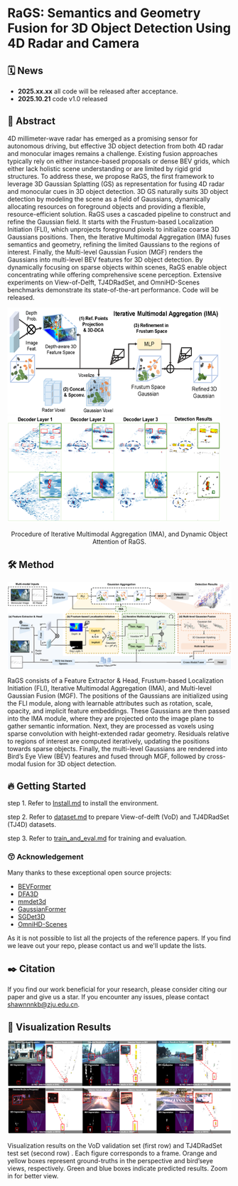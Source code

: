 # RaGS: Semantics and Geometry Fusion for 3D Object Detection Using 4D Radar and Camera

## 🗓️ News

- **2025.xx.xx** all code will be released after acceptance.
- **2025.10.21** code v1.0 released

## 📜 Abstract
 
4D millimeter-wave radar has emerged as a promising sensor for autonomous driving, but effective 3D object detection from both 4D radar and monocular images remains a challenge. Existing fusion approaches typically rely on either instance-based proposals or dense BEV grids, which either lack holistic scene understanding or are limited by rigid grid structures. To address these, we propose RaGS, the first framework to leverage 3D Gaussian Splatting (GS) as representation for fusing 4D radar and monocular cues in 3D object detection. 3D GS naturally suits 3D object detection by modeling the scene as a field of Gaussians, dynamically allocating resources on foreground objects and providing a flexible, resource-efficient solution. RaGS uses a cascaded pipeline to construct and refine the Gaussian field. It starts with the Frustum-based Localization Initiation (FLI), which unprojects foreground pixels to initialize coarse 3D Gaussians positions. Then, the Iterative Multimodal Aggregation (IMA) fuses semantics and geometry, refining the limited Gaussians to the regions of interest. Finally, the Multi-level Gaussian Fusion (MGF) renders the Gaussians into multi-level BEV features for 3D object detection. By dynamically focusing on sparse objects within scenes, RaGS enable object concentrating while offering comprehensive scene perception. Extensive experiments on View-of-Delft, TJ4DRadSet, and OmniHD-Scenes benchmarks demonstrate its state-of-the-art performance. Code will be released.

<p align="center">
  <img src="./docs/all_Figures/Fig2-refinement.png" width="480px" height="240px" style="margin-right:50px;">
  <img src="./docs/all_Figures/Fig4-gaussian.png" width="480px" height="240px" style="margin-right:50px;">
</p>
<p align="center"> Procedure of Iterative Multimodal Aggregation (IMA), and Dynamic Object Attention of RaGS.</p>

## 🛠️ Method

![overview](./docs/all_Figures/Fig1-framework.png)

RaGS consists of a Feature Extractor \& Head, Frustum-based Localization Initiation (FLI), Iterative Multimodal Aggregation (IMA), and Multi-level Gaussian Fusion (MGF). The positions of the Gaussians are initialized using the FLI module, along with learnable attributes such as rotation, scale, opacity, and implicit feature embeddings. These Gaussians are then passed into the IMA module, where they are projected onto the image plane to gather semantic information. Next, they are processed as voxels using sparse convolution with height-extended radar geometry. Residuals relative to regions of interest are computed iteratively, updating the positions towards sparse objects. Finally, the multi-level Gaussians are rendered into Bird’s Eye View (BEV) features and fused through MGF, followed by cross-modal fusion for 3D object detection.

## 🔥 Getting Started

step 1. Refer to [Install.md](./docs/Guidance/Install.md) to install the environment.

step 2. Refer to [dataset.md](./docs/Guidance/dataset.md) to prepare View-of-delft (VoD) and TJ4DRadSet (TJ4D) datasets.

step 3. Refer to [train_and_eval.md](./docs/Guidance/train_and_eval.md) for training and evaluation.

### 😙 Acknowledgement

Many thanks to these exceptional open source projects:
- [BEVFormer](https://github.com/fundamentalvision/BEVFormer)
- [DFA3D](https://github.com/IDEA-Research/3D-deformable-attention.git)
- [mmdet3d](https://github.com/open-mmlab/mmdetection3d)
- [GaussianFormer](https://github.com/huang-yh/GaussianFormer)
- [SGDet3D](https://github.com/shawnnnkb/SGDet3D)
- [OmniHD-Scenes](https://github.com/TJRadarLab/OmniHD-Scenes)

As it is not possible to list all the projects of the reference papers. If you find we leave out your repo, please contact us and we'll update the lists.

## ✒️ Citation

If you find our work beneficial for your research, please consider citing our paper and give us a star. If you encounter any issues, please contact shawnnnkb@zju.edu.cn.

## 🐸 Visualization Results

![View-of-Delft](./docs/all_Figures/Fig3-visualization.png)

Visualization results on the VoD validation set (first row) and TJ4DRadSet test set (second row) . Each figure corresponds to a frame. Orange and yellow boxes represent ground-truths in the perspective and bird’seye views, respectively. Green and blue boxes indicate predicted results. Zoom in for better view.
